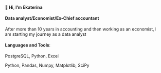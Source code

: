 ####  👋 Hi, I’m Ekaterina
#### Data analyst/Economist/Ex-Chief accountant

After more than 10 years in accounting and then working as an economist, I am starting my journey as a data analyst

#### Languages and Tools:

PostgreSQL, Python, Excel

Python, Pandas, Numpy, Matplotlib, SciPy




<!---
zhukzhuk/zhukzhuk is a ✨ special ✨ repository because its `README.md` (this file) appears on your GitHub profile.
You can click the Preview link to take a look at your changes.
--->
